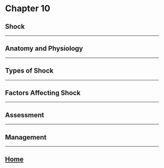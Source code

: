 # Chapter 10
## Shock

---

## Anatomy and Physiology

---

## Types of Shock

---

## Factors Affecting Shock

---

## Assessment

---

## Management

---

## [Home](./index.html)